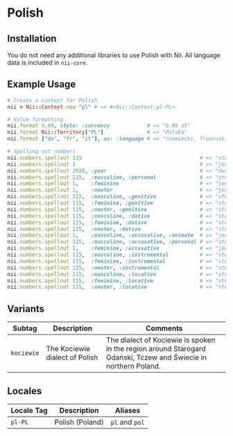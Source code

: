 <!-- This file has been generated. Source: languages/_template.md.erb -->

# Polish

## Installation

You do not need any additional libraries to use Polish with Nii.
All language data is included in `nii-core`.

## Example Usage

``` ruby
# Create a context for Polish
nii = Nii::Context.new "pl" # => #<Nii::Context:pl-PL>

# Value formatting
nii.format 9.99, style: :currency            # => "9,99 zł"
nii.format Nii::Territory["PL"]              # => "Polska"
nii.format ["de", "fr", "it"], as: :language # => "niemiecki, francuski i włoski"

# Spelling out numbers
nii.numbers.spellout 115                                      # => "sto piętnaście"
nii.numbers.spellout 1                                        # => "jeden"
nii.numbers.spellout 2020, :year                              # => "dwa  dwadzieścia"
nii.numbers.spellout 115,  :masculine, :personal              # => "stu piętnastu"
nii.numbers.spellout 1,    :feminine                          # => "jedna"
nii.numbers.spellout 1,    :neuter                            # => "jedno"
nii.numbers.spellout 115,  :masculine, :genitive              # => "stu piętnastu"
nii.numbers.spellout 115,  :feminine, :genitive               # => "stu piętnastu"
nii.numbers.spellout 115,  :neuter, :genitive                 # => "stu piętnastu"
nii.numbers.spellout 115,  :masculine, :dative                # => "stu piętnastu"
nii.numbers.spellout 115,  :feminine, :dative                 # => "stu piętnastu"
nii.numbers.spellout 115,  :neuter, :dative                   # => "stu piętnastu"
nii.numbers.spellout 1,    :masculine, :accusative, :animate  # => "jednego"
nii.numbers.spellout 115,  :masculine, :accusative, :personal # => "stu piętnastu"
nii.numbers.spellout 1,    :feminine, :accusative             # => "jedną"
nii.numbers.spellout 115,  :masculine, :instrumental          # => "stu piętnastoma"
nii.numbers.spellout 115,  :feminine, :instrumental           # => "stu piętnastoma"
nii.numbers.spellout 115,  :neuter, :instrumental             # => "stu piętnastoma"
nii.numbers.spellout 115,  :masculine, :locative              # => "stu piętnastu"
nii.numbers.spellout 115,  :feminine, :locative               # => "stu piętnastu"
nii.numbers.spellout 115,  :neuter, :locative                 # => "stu piętnastu"
```

## Variants

<table>
  <thead>
    <tr>
      <th>Subtag</th>
      <th>Description</th>
      <th>Comments</th>
    </tr>
  </thead>
  <tbody>
    <tr>
      <td><code>kociewie</code></td>
      <td>The Kociewie dialect of Polish</td>
      <td>The dialect of Kociewie is spoken in the region around Starogard Gdański, Tczew and Świecie in northern Poland.</td>
    </tr>
  </tbody>
</table>

## Locales

<table>
  <thead>
    <tr>
      <th>Locale Tag</th>
      <th>Description</th>
      <th>Aliases</th>
    </tr>
  </thead>
  <tbody>
    <tr>
      <td><code>pl-PL</code></td>
      <td>Polish (Poland)</td>
      <td><code>pl</code> and <code>pol</code></td>
    </tr>
  </tbody>
</table>

